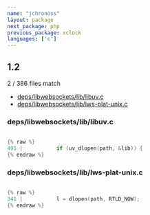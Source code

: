 ```yaml
---
name: "jchronoss"
layout: package
next_package: php
previous_package: xclock
languages: ['c']
---
```

## 1.2
2 / 386 files match

 - [deps/libwebsockets/lib/libuv.c](#depslibwebsocketsliblibuvc)
 - [deps/libwebsockets/lib/lws-plat-unix.c](#depslibwebsocketsliblws-plat-unixc)

### deps/libwebsockets/lib/libuv.c

```c

{% raw %}
495 | 			if (uv_dlopen(path, &lib)) {
{% endraw %}

```
### deps/libwebsockets/lib/lws-plat-unix.c

```c

{% raw %}
341 | 			l = dlopen(path, RTLD_NOW);
{% endraw %}

```
